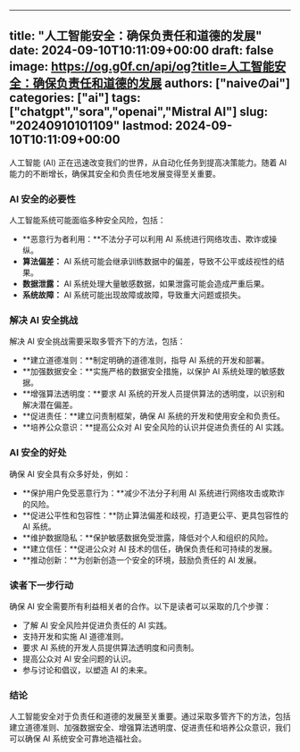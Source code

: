
---
title: "人工智能安全：确保负责任和道德的发展"
date: 2024-09-10T10:11:09+00:00
draft: false
image: https://og.g0f.cn/api/og?title=人工智能安全：确保负责任和道德的发展
authors: ["naiveのai"]
categories: ["ai"]
tags: ["chatgpt","sora","openai","Mistral AI"]
slug: "20240910101109"
lastmod: 2024-09-10T10:11:09+00:00
---
人工智能 (AI) 正在迅速改变我们的世界，从自动化任务到提高决策能力。随着 AI 能力的不断增长，确保其安全和负责任地发展变得至关重要。

### AI 安全的必要性

人工智能系统可能面临多种安全风险，包括：

- **恶意行为者利用：**不法分子可以利用 AI 系统进行网络攻击、欺诈或操纵。
- **算法偏差：** AI 系统可能会继承训练数据中的偏差，导致不公平或歧视性的结果。
- **数据泄露：** AI 系统处理大量敏感数据，如果泄露可能会造成严重后果。
- **系统故障：** AI 系统可能出现故障或故障，导致重大问题或损失。

### 解决 AI 安全挑战

解决 AI 安全挑战需要采取多管齐下的方法，包括：

- **建立道德准则：**制定明确的道德准则，指导 AI 系统的开发和部署。
- **加强数据安全：**实施严格的数据安全措施，以保护 AI 系统处理的敏感数据。
- **增强算法透明度：**要求 AI 系统的开发人员提供算法的透明度，以识别和解决潜在偏差。
- **促进责任：**建立问责制框架，确保 AI 系统的开发和使用安全和负责任。
- **培养公众意识：**提高公众对 AI 安全风险的认识并促进负责任的 AI 实践。

### AI 安全的好处

确保 AI 安全具有众多好处，例如：

- **保护用户免受恶意行为：**减少不法分子利用 AI 系统进行网络攻击或欺诈的风险。
- **促进公平性和包容性：**防止算法偏差和歧视，打造更公平、更具包容性的 AI 系统。
- **维护数据隐私：**保护敏感数据免受泄露，降低对个人和组织的风险。
- **建立信任：**促进公众对 AI 技术的信任，确保负责任和可持续的发展。
- **推动创新：**为创新创造一个安全的环境，鼓励负责任的 AI 发展。

### 读者下一步行动

确保 AI 安全需要所有利益相关者的合作。以下是读者可以采取的几个步骤：

- 了解 AI 安全风险并促进负责任的 AI 实践。
- 支持开发和实施 AI 道德准则。
- 要求 AI 系统的开发人员提供算法透明度和问责制。
- 提高公众对 AI 安全问题的认识。
- 参与讨论和倡议，以塑造 AI 的未来。

### 结论

人工智能安全对于负责任和道德的发展至关重要。通过采取多管齐下的方法，包括建立道德准则、加强数据安全、增强算法透明度、促进责任和培养公众意识，我们可以确保 AI 系统安全可靠地造福社会。